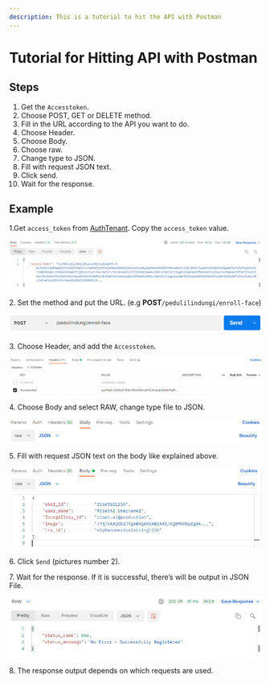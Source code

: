 ```yaml
---
description: This is a tutorial to hit the API with Postman
---
```


# Tutorial for Hitting API with Postman

## Steps

1. Get the `Accesstoken`.
2. Choose POST, GET or DELETE method.
3. Fill in the URL according to the API you want to do.
4. Choose Header.
5. Choose Body.
6. Choose raw.
7. Change type to JSON.
8. Fill with request JSON text.
9. Click send.
10. Wait for the response.

#### &#x20;<a href="#example" id="example"></a>

## Example

1.Get `access_token` from [AuthTenant](../authtenant.md#1-post-client-login). Copy the `access_token` value.

![](../.gitbook/assets/access-token.png)

2\. Set the method and put the URL. (e.g **POST**`/pedulilindungi/enroll-face`)&#x20;

![](../.gitbook/assets/pswpold.png)

3\. Choose Header, and add the `Accesstoken`.&#x20;

![](../.gitbook/assets/lqp5isc.png)

4\. Choose Body and select RAW, change type file to JSON.&#x20;

![](../.gitbook/assets/xhqzlkg.png)

5\. Fill with request JSON text on the body like explained above.&#x20;

![](../.gitbook/assets/ahk0je6.png)

6\. Click `Send` (pictures number 2).

7\. Wait for the response. If it is successful, there’s will be output in JSON File.

![](../.gitbook/assets/yvz1d8c.png)

8\. The response output depends on which requests are used.
